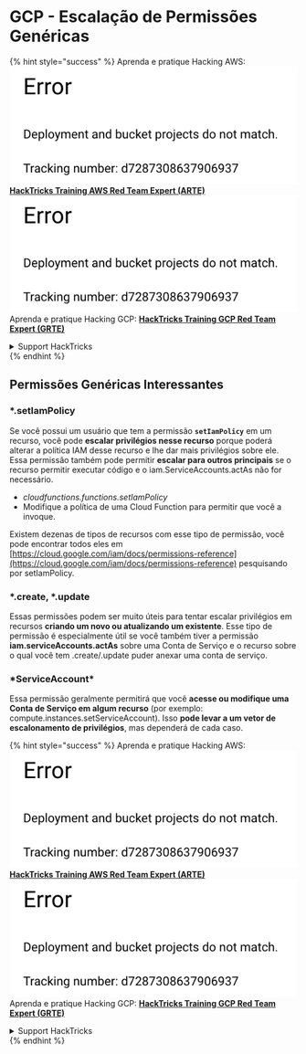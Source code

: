 # GCP - Escalação de Permissões Genéricas

{% hint style="success" %}
Aprenda e pratique Hacking AWS:<img src="../../../.gitbook/assets/image (1) (1).png" alt="" data-size="line">[**HackTricks Training AWS Red Team Expert (ARTE)**](https://training.hacktricks.xyz/courses/arte)<img src="../../../.gitbook/assets/image (1) (1).png" alt="" data-size="line">\
Aprenda e pratique Hacking GCP: <img src="../../../.gitbook/assets/image (2).png" alt="" data-size="line">[**HackTricks Training GCP Red Team Expert (GRTE)**<img src="../../../.gitbook/assets/image (2).png" alt="" data-size="line">](https://training.hacktricks.xyz/courses/grte)

<details>

<summary>Support HackTricks</summary>

* Confira os [**planos de assinatura**](https://github.com/sponsors/carlospolop)!
* **Junte-se ao** 💬 [**grupo do Discord**](https://discord.gg/hRep4RUj7f) ou ao [**grupo do telegram**](https://t.me/peass) ou **siga**-nos no **Twitter** 🐦 [**@hacktricks\_live**](https://twitter.com/hacktricks\_live)**.**
* **Compartilhe truques de hacking enviando PRs para o** [**HackTricks**](https://github.com/carlospolop/hacktricks) e [**HackTricks Cloud**](https://github.com/carlospolop/hacktricks-cloud) repositórios do github.

</details>
{% endhint %}

## Permissões Genéricas Interessantes

### \*.setIamPolicy

Se você possui um usuário que tem a permissão **`setIamPolicy`** em um recurso, você pode **escalar privilégios nesse recurso** porque poderá alterar a política IAM desse recurso e lhe dar mais privilégios sobre ele.\
Essa permissão também pode permitir **escalar para outros principais** se o recurso permitir executar código e o iam.ServiceAccounts.actAs não for necessário.

* _cloudfunctions.functions.setIamPolicy_
* Modifique a política de uma Cloud Function para permitir que você a invoque.

Existem dezenas de tipos de recursos com esse tipo de permissão, você pode encontrar todos eles em [https://cloud.google.com/iam/docs/permissions-reference](https://cloud.google.com/iam/docs/permissions-reference) pesquisando por setIamPolicy.

### \*.create, \*.update

Essas permissões podem ser muito úteis para tentar escalar privilégios em recursos **criando um novo ou atualizando um existente**. Esse tipo de permissão é especialmente útil se você também tiver a permissão **iam.serviceAccounts.actAs** sobre uma Conta de Serviço e o recurso sobre o qual você tem .create/.update puder anexar uma conta de serviço.

### \*ServiceAccount\*

Essa permissão geralmente permitirá que você **acesse ou modifique uma Conta de Serviço em algum recurso** (por exemplo: compute.instances.setServiceAccount). Isso **pode levar a um vetor de escalonamento de privilégios**, mas dependerá de cada caso.

{% hint style="success" %}
Aprenda e pratique Hacking AWS:<img src="../../../.gitbook/assets/image (1) (1).png" alt="" data-size="line">[**HackTricks Training AWS Red Team Expert (ARTE)**](https://training.hacktricks.xyz/courses/arte)<img src="../../../.gitbook/assets/image (1) (1).png" alt="" data-size="line">\
Aprenda e pratique Hacking GCP: <img src="../../../.gitbook/assets/image (2).png" alt="" data-size="line">[**HackTricks Training GCP Red Team Expert (GRTE)**<img src="../../../.gitbook/assets/image (2).png" alt="" data-size="line">](https://training.hacktricks.xyz/courses/grte)

<details>

<summary>Support HackTricks</summary>

* Confira os [**planos de assinatura**](https://github.com/sponsors/carlospolop)!
* **Junte-se ao** 💬 [**grupo do Discord**](https://discord.gg/hRep4RUj7f) ou ao [**grupo do telegram**](https://t.me/peass) ou **siga**-nos no **Twitter** 🐦 [**@hacktricks\_live**](https://twitter.com/hacktricks\_live)**.**
* **Compartilhe truques de hacking enviando PRs para o** [**HackTricks**](https://github.com/carlospolop/hacktricks) e [**HackTricks Cloud**](https://github.com/carlospolop/hacktricks-cloud) repositórios do github.

</details>
{% endhint %}
